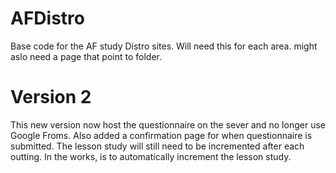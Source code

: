 # AFDistro
Base code for the AF study Distro sites.
Will need this for each area. might aslo need a page that point to folder.

# Version 2 
This new version now host the questionnaire on the sever and no longer use Google Froms. Also added a confirmation page for when questionnaire is submitted.
The lesson study will still need to be incremented after each outting. In the works, is to automatically increment the lesson study. 
